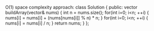 ​O(1) space complexity approach:
class Solution {
public:
    vector<int> buildArray(vector<int>& nums) {
        int n = nums.size();
        for(int i=0; i<n; ++i)
        {
            nums[i] = nums[i] + (nums[nums[i]] % n) * n;
        }
        for(int i=0; i<n; ++i)
        {
            nums[i] = nums[i] / n;
        }
        return nums;
    }
};
